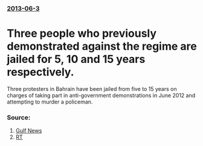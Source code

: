 ### [2013-06-3](/news/2013/06/3/index.md)

# Three people who previously demonstrated against the regime are jailed for 5, 10 and 15 years respectively. 

Three protesters in Bahrain have been jailed from five to 15 years on charges of taking part in anti-government demonstrations in June 2012 and attempting to murder a policeman.


### Source:

1. [Gulf News](http://gulfnews.com/news/gulf/bahrain/bahrain-court-jails-3-protesters-lawyer-1.1192240)
2. [RT](http://rt.com/news/bahrain-court-protesters-jailed-168/)
